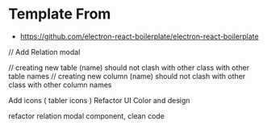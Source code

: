 # Template From

- https://github.com/electron-react-boilerplate/electron-react-boilerplate


// Add Relation modal 


// creating new table (name) should not clash with other class with other table names
// creating new column (name) should not clash with other class with other column names



Add icons ( tabler icons )
Refactor UI Color and design

refactor relation modal component, clean code